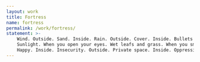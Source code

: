 ```yaml
---
layout: work
title: Fortress
name: fortress
permalink: /work/fortress/
statement: >-
    Wind. Outside. Sand. Inside. Rain. Outside. Cover. Inside. Bullets whistle. Outside. Whisper. Inside. Concrete. Outside?<br />
    Sunlight. When you open your eyes. Wet leafs and grass. When you smell. Pressure on your chest. When you feel.<br />
    Happy. Inside. Insecurity. Outside. Private space. Inside. Oppressive.<br />
---
```

